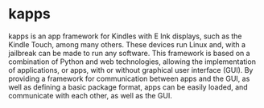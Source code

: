 # kapps
kapps is an app framework for Kindles with E Ink displays, such as the Kindle Touch, among many others. These devices run Linux and, with a jailbreak can be made to run any software. This framework is based on a combination of Python and web technologies, allowing the implementation of applications, or apps, with or without graphical user interface (GUI). By providing a framework for communication between apps and the GUI, as well as defining a basic package format, apps can be easily loaded, and communicate with each other, as well as the GUI. 
